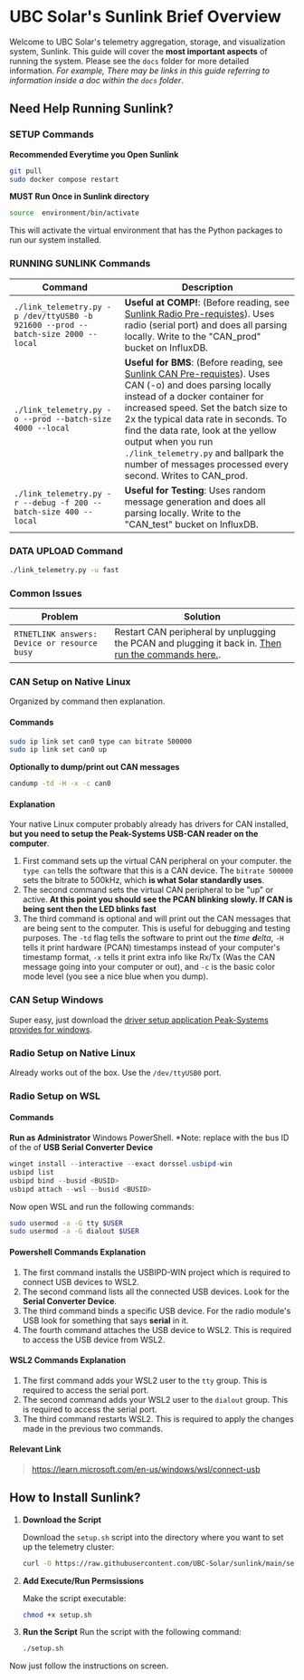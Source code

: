 # UBC Solar's Sunlink Brief Overview

Welcome to UBC Solar's telemetry aggregation, storage, and visualization system, Sunlink. This guide will cover the **most important aspects** of running the system. Please see the `docs` folder for more detailed information. *For example, There may be links in this guide referring to information inside a doc within the `docs` folder*.

## Need Help Running Sunlink?
### SETUP Commands
**Recommended Everytime you Open Sunlink**
```bash
git pull
sudo docker compose restart
```

**MUST Run Once in Sunlink directory**
```bash
source  environment/bin/activate
```
This will activate the virtual environment that has the Python packages to run our system installed.

### RUNNING SUNLINK Commands
| **Command**                                                | **Description**                                                                                                                                                                                                                    |
| ---------------------------------------------------------- | ---------------------------------------------------------------------------------------------------------------------------------------------------------------------------------------------------------------------------------- |
| `./link_telemetry.py -p /dev/ttyUSB0 -b 921600 --prod --batch-size 2000 --local`     | **Useful at COMP!**: (Before reading, see [Sunlink Radio Pre-requistes](#can-setup-windows)). Uses radio (serial port) and does all parsing locally. Write to the "CAN_prod" bucket on InfluxDB.                                                                                             |
| `./link_telemetry.py -o --prod --batch-size 4000 --local`     | **Useful for BMS**: (Before reading, see [Sunlink CAN Pre-requistes](#can-setup-on-native-linux)). Uses CAN (-o) and does parsing locally instead of a docker container for increased speed. Set the batch size to 2x the typical data rate in seconds. To find the data rate, look at the yellow output when you run `./link_telemetry.py` and ballpark the number of messages processed every second. Writes to CAN_prod.                                                                                                 |        
| `./link_telemetry.py -r --debug -f 200 --batch-size 400 --local`     | **Useful for Testing**: Uses random message generation and does all parsing locally. Write to the "CAN_test" bucket on InfluxDB.     

### DATA UPLOAD Command
```bash
./link_telemetry.py -u fast
```


### Common Issues
| **Problem**                                                | **Solution**                                                                                                                                                                                                                    |
| ---------------------------------------------------------- | ---------------------------------------------------------------------------------------------------------------------------------------------------------------------------------------------------------------------------------- |
| `RTNETLINK answers: Device or resource busy`    | Restart CAN peripheral by unplugging the PCAN and plugging it back in. [Then run the commands here.](#can-setup-on-native-linux).                                                                                             |


### CAN Setup on Native Linux
Organized by command then explanation.
#### Commands
```bash
sudo ip link set can0 type can bitrate 500000
sudo ip link set can0 up
```
**Optionally to dump/print out CAN messages**
```bash
candump -td -H -x -c can0
```
#### Explanation
Your native Linux computer probably already has drivers for CAN installed, **but you need to setup the Peak-Systems USB-CAN reader on the computer**. 
1. First command sets up the virtual CAN peripheral on your computer. the `type can` tells the software that this is a CAN device. The `bitrate 500000` sets the bitrate to 500kHz, which **is what Solar standardly uses**.
2. The second command sets the virtual CAN peripheral to be "up" or active. **At this point you should see the PCAN blinking slowly. If CAN is being sent then the LED blinks fast**
3. The third command is optional and will print out the CAN messages that are being sent to the computer. This is useful for debugging and testing purposes. The `-td` flag tells the software to print out the ***t**ime **d**elta*, `-H` tells it print hardware (PCAN) timestamps instead of your computer's timestamp format, `-x` tells it print extra info like Rx/Tx (Was the CAN message going into your computer or out), and `-c` is the basic color mode level (you see a nice blue when you dump).

### CAN Setup Windows
Super easy, just download the [driver setup application Peak-Systems provides for windows](https://www.peak-system.com/quick/DrvSetup).

### Radio Setup on Native Linux
Already works out of the box. Use the `/dev/ttyUSB0` port. 

### Radio Setup on WSL
#### Commands
**Run as Administrator** Windows PowerShell. *Note: replace <BUSID> with the bus ID of the of **USB Serial Converter Device**
```powershell
winget install --interactive --exact dorssel.usbipd-win
usbipd list
usbipd bind --busid <BUSID>
usbipd attach --wsl --busid <BUSID>
```
Now open WSL and run the following commands:
```bash
sudo usermod -a -G tty $USER
sudo usermod -a -G dialout $USER
```
#### Powershell Commands Explanation
1. The first command installs the USBIPD-WIN project which is required to connect USB devices to WSL2.
2. The second command lists all the connected USB devices. Look for the **Serial Converter Device**.
3. The third command binds a specific USB device. For the radio module's USB look for something that says **serial** in it.
4. The fourth command attaches the USB device to WSL2. This is required to access the USB device from WSL2.

#### WSL2 Commands Explanation
1. The first command adds your WSL2 user to the `tty` group. This is required to access the serial port.
2. The second command adds your WSL2 user to the `dialout` group. This is required to access the serial port.
3. The third command restarts WSL2. This is required to apply the changes made in the previous two commands.

#### Relevant Link
> https://learn.microsoft.com/en-us/windows/wsl/connect-usb


## How to Install Sunlink?
1. **Download the Script**

   Download the `setup.sh` script into the directory where you want to set up the telemetry cluster:

   ```sh
   curl -O https://raw.githubusercontent.com/UBC-Solar/sunlink/main/setup.sh
   ```
2. **Add Execute/Run Permsissions**

   Make the script executable:

   ```sh
   chmod +x setup.sh
   ```
3. **Run the Script**
    Run the script with the following command:
    
    ```sh
    ./setup.sh
    ```
Now just follow the instructions on screen.     
